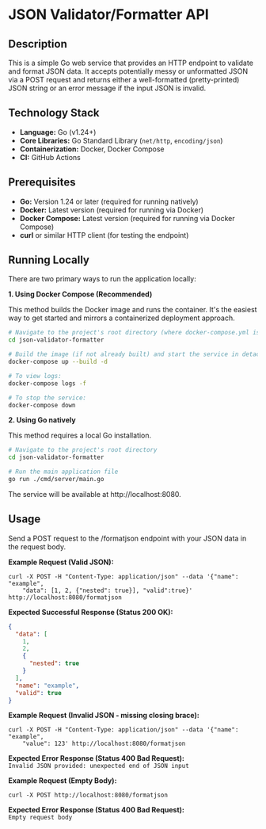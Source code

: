 # JSON Validator/Formatter API

## Description

This is a simple Go web service that provides an HTTP endpoint to validate and format JSON data. It accepts potentially messy or unformatted JSON via a POST request and returns either a well-formatted (pretty-printed) JSON string or an error message if the input JSON is invalid.

## Technology Stack

*   **Language:** Go (v1.24+)
*   **Core Libraries:** Go Standard Library (`net/http`, `encoding/json`)
*   **Containerization:** Docker, Docker Compose
*   **CI:** GitHub Actions

## Prerequisites

*   **Go:** Version 1.24 or later (required for running natively)
*   **Docker:** Latest version (required for running via Docker)
*   **Docker Compose:** Latest version (required for running via Docker Compose)
*   **curl** or similar HTTP client (for testing the endpoint)

## Running Locally

There are two primary ways to run the application locally:

**1. Using Docker Compose (Recommended)**

This method builds the Docker image and runs the container. It's the easiest way to get started and mirrors a containerized deployment approach.

```bash
# Navigate to the project's root directory (where docker-compose.yml is)
cd json-validator-formatter

# Build the image (if not already built) and start the service in detached mode (-d)
docker-compose up --build -d

# To view logs:
docker-compose logs -f

# To stop the service:
docker-compose down
```
**2. Using Go natively**

This method requires a local Go installation.
```bash
# Navigate to the project's root directory
cd json-validator-formatter

# Run the main application file
go run ./cmd/server/main.go
```
The service will be available at http://localhost:8080.

## Usage

Send a POST request to the /formatjson endpoint with your JSON data in the request body.

**Example Request (Valid JSON):**
```http request
curl -X POST -H "Content-Type: application/json" --data '{"name": "example",
    "data": [1, 2, {"nested": true}], "valid":true}' http://localhost:8080/formatjson
```

**Expected Successful Response (Status 200 OK):**
```json
{
  "data": [
    1,
    2,
    {
      "nested": true
    }
  ],
  "name": "example",
  "valid": true
}
```
**Example Request (Invalid JSON - missing closing brace):**
```http request
curl -X POST -H "Content-Type: application/json" --data '{"name": "example",
    "value": 123' http://localhost:8080/formatjson
```

**Expected Error Response (Status 400 Bad Request):**  
`Invalid JSON provided: unexpected end of JSON input`

**Example Request (Empty Body):**
```http request
curl -X POST http://localhost:8080/formatjson
```

**Expected Error Response (Status 400 Bad Request):**  
`Empty request body`

